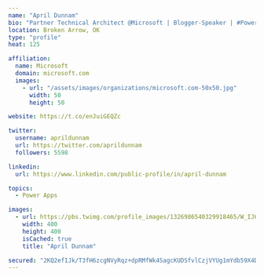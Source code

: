 ```yaml
---
name: "April Dunnam"
bio: "Partner Technical Architect @Microsoft | Blogger-Speaker | #PowerApps, #PowerAutomate, #Office365, #SharePoint | #WIT | #Karaoke Queen"
location: Broken Arrow, OK
type: "profile"
heat: 125

affiliation:
  name: Microsoft
  domain: microsoft.com
  images:
    - url: "/assets/images/organizations/microsoft.com-50x50.jpg"
      width: 50
      height: 50

website: https://t.co/enJuiGEQZc

twitter:
  username: aprildunnam
  url: https://twitter.com/aprildunnam
  followers: 5598

linkedin:
  url: https://www.linkedin.com/public-profile/in/april-dunnam

topics:
  - Power Apps

images:
  - url: https://pbs.twimg.com/profile_images/1326986540329918465/W_IJ6Ih2_400x400.jpg
    width: 400
    height: 400
    isCached: true
    title: "April Dunnam"

secured: "2KQ2efIJk/T3fH6zcgNVyRqz+dpRMfWk4SagcKUDSfvlCzjVYUg1mYdb59X4DMNuCcjGMN2KEvWQK8egUfz6QprJDiFYlBaqKedvE4TYiUMQovQiHRSsUBXnUi0i9aVQ0Rt3poz4j1mL9ViwwGuC02p/dRQ8W+FuetWbfj+b1ONsmRZKKRDte7cBM/hdV6u1ZlK9wx/VKAiwHtTgVhpvTeAYmcN4U9AXI72DSJRoXRrcmJnEEy5OsFs+vins2qz5Czab2jrPgE6Rm51sF5hyiUYt/ht/W5xEJrnQXKi5b4P3/iWbgqykecU0WofCMOl6uBzJz4O9wZ5i0wldwhV3t/asoBg4vPesb7Kw+u3NEoRM/nizzh9Cpjlp8T0+SpfQ7P3Ds5yHpsFN2fAjqyX8QbVcID+xYXMJB+gDM7OotRA=;6E8MozxZdvwzL7ipbheRZQ=="
---
```


